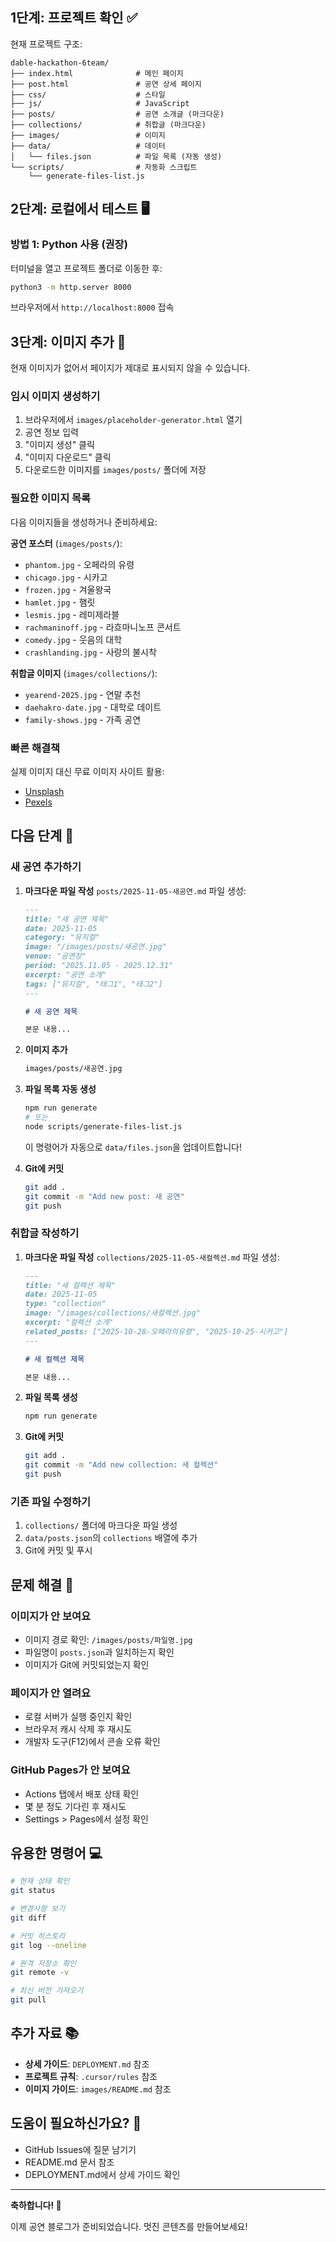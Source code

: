 ## 1단계: 프로젝트 확인 ✅

현재 프로젝트 구조:
```
dable-hackathon-6team/
├── index.html              # 메인 페이지
├── post.html               # 공연 상세 페이지
├── css/                    # 스타일
├── js/                     # JavaScript
├── posts/                  # 공연 소개글 (마크다운)
├── collections/            # 취합글 (마크다운)
├── images/                 # 이미지
├── data/                   # 데이터
│   └── files.json          # 파일 목록 (자동 생성)
└── scripts/                # 자동화 스크립트
    └── generate-files-list.js
```

## 2단계: 로컬에서 테스트 🖥️

### 방법 1: Python 사용 (권장)

터미널을 열고 프로젝트 폴더로 이동한 후:

```bash
python3 -m http.server 8000
```

브라우저에서 `http://localhost:8000` 접속

## 3단계: 이미지 추가 📸

현재 이미지가 없어서 페이지가 제대로 표시되지 않을 수 있습니다.

### 임시 이미지 생성하기

1. 브라우저에서 `images/placeholder-generator.html` 열기
2. 공연 정보 입력
3. "이미지 생성" 클릭
4. "이미지 다운로드" 클릭
5. 다운로드한 이미지를 `images/posts/` 폴더에 저장

### 필요한 이미지 목록

다음 이미지들을 생성하거나 준비하세요:

**공연 포스터** (`images/posts/`):
- `phantom.jpg` - 오페라의 유령
- `chicago.jpg` - 시카고
- `frozen.jpg` - 겨울왕국
- `hamlet.jpg` - 햄릿
- `lesmis.jpg` - 레미제라블
- `rachmaninoff.jpg` - 라흐마니노프 콘서트
- `comedy.jpg` - 웃음의 대학
- `crashlanding.jpg` - 사랑의 불시착

**취합글 이미지** (`images/collections/`):
- `yearend-2025.jpg` - 연말 추천
- `daehakro-date.jpg` - 대학로 데이트
- `family-shows.jpg` - 가족 공연

### 빠른 해결책

실제 이미지 대신 무료 이미지 사이트 활용:
- [Unsplash](https://unsplash.com/s/photos/theater)
- [Pexels](https://www.pexels.com/search/musical/)


## 다음 단계 📝

### 새 공연 추가하기

1. **마크다운 파일 작성**
   `posts/2025-11-05-새공연.md` 파일 생성:
   ```markdown
   ---
   title: "새 공연 제목"
   date: 2025-11-05
   category: "뮤지컬"
   image: "/images/posts/새공연.jpg"
   venue: "공연장"
   period: "2025.11.05 - 2025.12.31"
   excerpt: "공연 소개"
   tags: ["뮤지컬", "태그1", "태그2"]
   ---

   # 새 공연 제목

   본문 내용...
   ```

2. **이미지 추가**
   ```bash
   images/posts/새공연.jpg
   ```

3. **파일 목록 자동 생성**
   ```bash
   npm run generate
   # 또는
   node scripts/generate-files-list.js
   ```
   
   이 명령어가 자동으로 `data/files.json`을 업데이트합니다!

4. **Git에 커밋**
   ```bash
   git add .
   git commit -m "Add new post: 새 공연"
   git push
   ```

### 취합글 작성하기

1. **마크다운 파일 작성**
   `collections/2025-11-05-새컬렉션.md` 파일 생성:
   ```markdown
   ---
   title: "새 컬렉션 제목"
   date: 2025-11-05
   type: "collection"
   image: "/images/collections/새컬렉션.jpg"
   excerpt: "컬렉션 소개"
   related_posts: ["2025-10-28-오페라의유령", "2025-10-25-시카고"]
   ---

   # 새 컬렉션 제목

   본문 내용...
   ```

2. **파일 목록 생성**
   ```bash
   npm run generate
   ```

3. **Git에 커밋**
   ```bash
   git add .
   git commit -m "Add new collection: 새 컬렉션"
   git push
   ```

### 기존 파일 수정하기

1. `collections/` 폴더에 마크다운 파일 생성
2. `data/posts.json`의 `collections` 배열에 추가
3. Git에 커밋 및 푸시

## 문제 해결 🔧

### 이미지가 안 보여요
- 이미지 경로 확인: `/images/posts/파일명.jpg`
- 파일명이 `posts.json`과 일치하는지 확인
- 이미지가 Git에 커밋되었는지 확인

### 페이지가 안 열려요
- 로컬 서버가 실행 중인지 확인
- 브라우저 캐시 삭제 후 재시도
- 개발자 도구(F12)에서 콘솔 오류 확인

### GitHub Pages가 안 보여요
- Actions 탭에서 배포 상태 확인
- 몇 분 정도 기다린 후 재시도
- Settings > Pages에서 설정 확인

## 유용한 명령어 💻

```bash
# 현재 상태 확인
git status

# 변경사항 보기
git diff

# 커밋 히스토리
git log --oneline

# 원격 저장소 확인
git remote -v

# 최신 버전 가져오기
git pull
```

## 추가 자료 📚

- **상세 가이드**: `DEPLOYMENT.md` 참조
- **프로젝트 규칙**: `.cursor/rules` 참조
- **이미지 가이드**: `images/README.md` 참조

## 도움이 필요하신가요? 💬

- GitHub Issues에 질문 남기기
- README.md 문서 참조
- DEPLOYMENT.md에서 상세 가이드 확인

---

**축하합니다! 🎉**

이제 공연 블로그가 준비되었습니다. 멋진 콘텐츠를 만들어보세요!

